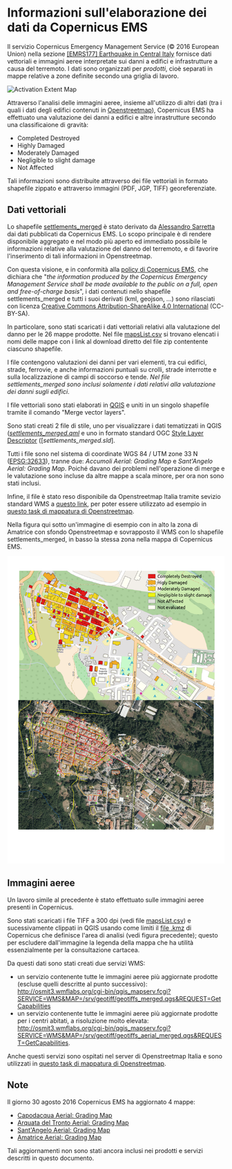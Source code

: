 # Informazioni sull'elaborazione dei dati da Copernicus EMS

Il servizio Copernicus Emergency Management Service (© 2016 European Union) nella sezione [[EMRS177] Earthquake in Central Italy](http://emergency.copernicus.eu/EMSR177) fornisce dati vettoriali e immagini aeree interpretate sui danni a edifici e infrastrutture a causa del terremoto. I dati sono organizzati per _prodotti_, cioè separati in mappe relative a zone definite secondo una griglia di lavoro.

![Activation Extent Map](http://cdn-j.copernicus-ems.eu/mapping/sites/default/files/thumbnails/EMSR177-AEM-1472324659-r05-v1.jpg)

Attraverso l'analisi delle immagini aeree, insieme all'utilizzo di altri dati (tra i quali i dati degli edifici contenuti in [Openstreetmap](http://openstreetmap.org/)), Copernicus EMS ha effettuato una valutazione dei danni a edifici e altre inrastrutture secondo una classificaione di gravità:

* Completed Destroyed
* Highly Damaged
* Moderately Damaged
* Negligible to slight damage
* Not Affected

Tali informazioni sono distribuite attraverso dei file vettoriali in formato shapefile zippato e attraverso immagini (PDF, JGP, TIFF) georeferenziate.

## Dati vettoriali

Lo shapefile [settlements_merged](./shape_file) è stato derivato da [Alessandro Sarretta](https://twitter.com/alesarrett) dai dati pubblicati da Copernicus EMS. Lo scopo principale è di rendere disponibile aggregato e nel modo più aperto ed immediato possibile le informazioni relative alla valutazione del danno del terremoto, e di favorire l'inserimento di tali informazioni in Openstreetmap.

Con questa visione, e in conformità alla [policy di Copernicus EMS](http://emergency.copernicus.eu/mapping/ems/cite-copernicus-ems-mapping-portal), che dichiara che "_the information produced by the Copernicus Emergency Management Service shall be made available to the public on a full, open and free-of-charge basis_", i dati contenuti nello shapefile settlements_merged e tutti i suoi derivati (kml, geojson, ...) sono rilasciati con licenza [Creative Commons Attribution-ShareAlike 4.0 International](http://creativecommons.org/licenses/by-sa/4.0/) (CC-BY-SA).

In particolare, sono stati scaricati i dati vettoriali relativi alla valutazione del danno per le 26 mappe prodotte. Nel file [mapsList.csv](./mapsList.csv) si trovano elencati i nomi delle mappe con i link al download diretto del file zip contentente ciascuno shapefile.

I file contengono valutazioni dei danni per vari elementi, tra cui edifici, strade, ferrovie, e anche informazioni puntuali su crolli, strade interrotte e sulla localizzazione di campi di soccorso e tende. *Nel file settlements_merged sono inclusi solamente i dati relativi alla valutazione dei danni sugli edifici*.

I file vettoriali sono stati elaborati in [QGIS](http://qgis.org) e uniti in un singolo shapefile tramite il comando "Merge vector layers".

Sono stati creati 2 file di stile, uno per visualizzare i dati tematizzati in QGIS ([_settlements_merged.qml_]() e uno in formato standard OGC [Style Layer Descriptor](http://www.opengeospatial.org/standards/sld) ([_settlements_merged.sld_].

Tutti i file sono nel sistema di coordinate WGS 84 / UTM zone 33 N ([EPSG:32633](http://spatialreference.org/ref/epsg/32633/)), tranne due: _Accumoli Aerial: Grading Map_ e _Sant'Angelo Aerial: Grading Map_. Poiché davano dei problemi nell'operazione di merge e le valutazione sono incluse da altre mappe a scala minore, per ora non sono stati inclusi.

Infine, il file è stato reso disponibile da Openstreetmap Italia tramite sevizio standard WMS a [questo link](http://osmit3.wmflabs.org/cgi-bin/qgis_mapserv.fcgi?map=/srv/Copernicus/settlements_grading.qgs&SERVICE=WMS&REQUEST=GetCapabilities&VERSION=1.3), per poter essere utilizzato ad esempio in [questo task di mappatura di Openstreetmap](http://osmit-tm.wmflabs.org/project/15).

Nella figura qui sotto un'immagine di esempio con in alto la zona di Amatrice con sfondo Openstreetmap e sovrapposto il WMS con lo shapefile settlements_merged, in basso la stessa zona nella mappa di Copernicus EMS.

![](./amatrice_orto-grading.png)

## Immagini aeree

Un lavoro simile al precedente è stato effettuato sulle immagini aeree presenti in Copernicus.

Sono stati scaricati i file TIFF a 300 dpi (vedi file [mapsList.csv](./mapsList.csv)) e sucessivamente clippati in QGIS usando come limiti il [file .kmz](http://emergency.copernicus.eu/mapping/sites/default/files/thumbnails/EMSR177-AEM-1472324659-r05-v1.kmz) di Copernicus che definisce l'area di analisi (vedi figura precedente); questo per escludere dall'immagine la legenda della mappa che ha utilità essenzialmente per la consultazione cartacea.

Da questi dati sono stati creati due servizi WMS:

* un servizio contenente tutte le immagini aeree più aggiornate prodotte (escluse quelli descritte al punto successivo): http://osmit3.wmflabs.org/cgi-bin/qgis_mapserv.fcgi?SERVICE=WMS&MAP=/srv/geotiff/geotiffs_merged.qgs&REQUEST=GetCapabilities
* un servizio contenente tutte le immagini aeree più aggiornate prodotte per i centri abitati, a risoluzione molto elevata: http://osmit3.wmflabs.org/cgi-bin/qgis_mapserv.fcgi?SERVICE=WMS&MAP=/srv/geotiff/geotiffs_aerial_merged.qgs&REQUEST=GetCapabilities.

Anche questi servizi sono ospitati nel server di Openstreetmap Italia e sono utilizzati in [questo task di mappatura di Openstreetmap](http://osmit-tm.wmflabs.org/project/15).


## Note

Il giorno 30 agosto 2016 Copernicus EMS ha aggiornato 4 mappe:

* [Capodacqua Aerial: Grading Map](http://emergency.copernicus.eu/mapping/ems-product-component/EMSR177_14CAPODACQUAAERIAL_GRADING_OVERVIEW/2)
* [Arquata del Tronto Aerial: Grading Map](http://emergency.copernicus.eu/mapping/ems-product-component/EMSR177_19ARQUATADELTRONTOAERIAL_GRADING_OVERVIEW/3)
* [Sant'Angelo Aerial: Grading Map](http://emergency.copernicus.eu/mapping/ems-product-component/EMSR177_26SANTANGELOAERIAL_GRADING_OVERVIEW/2)
* [Amatrice Aerial: Grading Map](http://emergency.copernicus.eu/mapping/ems-product-component/EMSR177_20AMATRICEAERIAL_GRADING_OVERVIEW/2)

Tali aggiornamenti non sono stati ancora inclusi nei prodotti e servizi descritti in questo documento.
